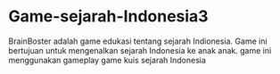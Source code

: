 # Game-sejarah-Indonesia3
BrainBoster adalah game edukasi tentang sejarah Indionesia. Game ini bertujuan untuk mengenalkan sejarah Indonesia ke anak anak. game ini menggunakan gameplay game kuis sejarah Indonesia
